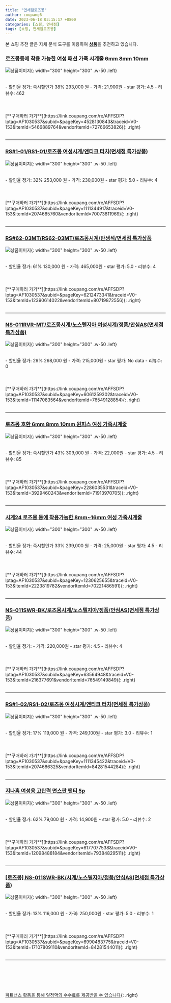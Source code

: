 ```yaml
---
title: "면세점로즈몽"
author: coupang6
date: 2023-06-18 03:15:17 +0800
categories: [쇼핑, 면세점]
tags: [쇼핑, 면세점로즈몽]
---
```


본 쇼핑 추천 글은 자체 분석 도구를 이용하여 [**상품**](https://link.coupang.com/a/bao1ui)을 추천하고 있습니다.

### [로즈몽등에 착용 가능한 여성 패션 가죽 시계줄 6mm 8mm 10mm](https://link.coupang.com/re/AFFSDP?lptag=AF1030537&subid=&pageKey=4528130843&traceid=V0-153&itemId=5466889764&vendorItemId=72766653826)

![상품이미지](https://thumbnail8.coupangcdn.com/thumbnails/remote/230x230ex/image/vendor_inventory/e72f/7eba2a07d544b9dce32e80791fef2f0297fc4ded7bc1c8e19f08e822a430.JPG){: width="300" height="300" .w-50 .left}


<br>
- 할인율 정가: 즉시할인가 38%  293,000   원
- 가격: 21,900원
- star 평가: 4.5
- 리뷰수: 462
<br>
<br>
<br>
<br>
[**구매하러 가기**](https://link.coupang.com/re/AFFSDP?lptag=AF1030537&subid=&pageKey=4528130843&traceid=V0-153&itemId=5466889764&vendorItemId=72766653826){: .right}
<br>
<br>

---

### [RS#1-01/RS1-01/로즈몽 여성시계/앤티크 터치(면세점 특가상품)](https://link.coupang.com/re/AFFSDP?lptag=AF1030537&subid=&pageKey=1111344917&traceid=V0-153&itemId=2074685760&vendorItemId=70073811969)

![상품이미지](https://thumbnail7.coupangcdn.com/thumbnails/remote/230x230ex/image/vendor_inventory/58d1/56c11e6f208daecf161ab84ed1cc258a5543d49bdd4eeeec67b6ea220158.jpg){: width="300" height="300" .w-50 .left}


<br>
- 할인율 정가: 32%  253,000   원
- 가격: 230,000원
- star 평가: 5.0
- 리뷰수: 4
<br>
<br>
<br>
<br>
[**구매하러 가기**](https://link.coupang.com/re/AFFSDP?lptag=AF1030537&subid=&pageKey=1111344917&traceid=V0-153&itemId=2074685760&vendorItemId=70073811969){: .right}
<br>
<br>

---

### [RS#62-03MT/RS62-03MT/로즈몽시계/탄생석/면세점 특가상품](https://link.coupang.com/re/AFFSDP?lptag=AF1030537&subid=&pageKey=6212473341&traceid=V0-153&itemId=12390614022&vendorItemId=80719872556)

![상품이미지](https://thumbnail8.coupangcdn.com/thumbnails/remote/230x230ex/image/vendor_inventory/6b0a/7cc5c787c0b4a242473f55d9180be9a353a5dd9257eeba39c338dbb48434.jpg){: width="300" height="300" .w-50 .left}


<br>
- 할인율 정가: 61%  130,000   원
- 가격: 465,000원
- star 평가: 5.0
- 리뷰수: 4
<br>
<br>
<br>
<br>
[**구매하러 가기**](https://link.coupang.com/re/AFFSDP?lptag=AF1030537&subid=&pageKey=6212473341&traceid=V0-153&itemId=12390614022&vendorItemId=80719872556){: .right}
<br>
<br>

---

### [NS-011RVR-MT/로즈몽시계/노스텔지아 여성시계/정품/안심AS(면세점 특가상품)](https://link.coupang.com/re/AFFSDP?lptag=AF1030537&subid=&pageKey=6061259302&traceid=V0-153&itemId=11147083564&vendorItemId=76549128854)

![상품이미지](https://thumbnail10.coupangcdn.com/thumbnails/remote/230x230ex/image/vendor_inventory/d8d3/2ff26265f98b22abfdae1b095873ad246b4f3c89ab68f29942511c331f0a.jpg){: width="300" height="300" .w-50 .left}


<br>
- 할인율 정가: 29%  298,000   원
- 가격: 215,000원
- star 평가: No data
- 리뷰수: 0
<br>
<br>
<br>
<br>
[**구매하러 가기**](https://link.coupang.com/re/AFFSDP?lptag=AF1030537&subid=&pageKey=6061259302&traceid=V0-153&itemId=11147083564&vendorItemId=76549128854){: .right}
<br>
<br>

---

### [로즈몽 호환 6mm 8mm 10mm 원피스 여성 가죽시계줄](https://link.coupang.com/re/AFFSDP?lptag=AF1030537&subid=&pageKey=2286035531&traceid=V0-153&itemId=3929460243&vendorItemId=71913970705)

![상품이미지](https://thumbnail9.coupangcdn.com/thumbnails/remote/230x230ex/image/vendor_inventory/7abf/136ffbb5a0a8b7c6f84a6640d0192accd06979124d91328b13befc4ce2ee.jpg){: width="300" height="300" .w-50 .left}


<br>
- 할인율 정가: 즉시할인가 43%  309,000   원
- 가격: 22,000원
- star 평가: 4.5
- 리뷰수: 85
<br>
<br>
<br>
<br>
[**구매하러 가기**](https://link.coupang.com/re/AFFSDP?lptag=AF1030537&subid=&pageKey=2286035531&traceid=V0-153&itemId=3929460243&vendorItemId=71913970705){: .right}
<br>
<br>

---

### [시계24 로즈몽 등에 착용가능한 8mm~16mm 여성 가죽시계줄](https://link.coupang.com/re/AFFSDP?lptag=AF1030537&subid=&pageKey=1230625655&traceid=V0-153&itemId=2223819782&vendorItemId=70221486591)

![상품이미지](https://thumbnail9.coupangcdn.com/thumbnails/remote/230x230ex/image/vendor_inventory/6733/c0ee9a014eb4de9d0adc8c818cde3919c25a74620e9bbfef2332191132a4.JPG){: width="300" height="300" .w-50 .left}


<br>
- 할인율 정가: 즉시할인가 33%  239,000   원
- 가격: 25,000원
- star 평가: 4.5
- 리뷰수: 44
<br>
<br>
<br>
<br>
[**구매하러 가기**](https://link.coupang.com/re/AFFSDP?lptag=AF1030537&subid=&pageKey=1230625655&traceid=V0-153&itemId=2223819782&vendorItemId=70221486591){: .right}
<br>
<br>

---

### [NS-011SWR-BK/로즈몽시계/노스텔지아/정품/안심AS(면세점 특가상품)](https://link.coupang.com/re/AFFSDP?lptag=AF1030537&subid=&pageKey=63564948&traceid=V0-153&itemId=216377691&vendorItemId=76549149849)

![상품이미지](https://thumbnail10.coupangcdn.com/thumbnails/remote/230x230ex/image/vendor_inventory/8674/ac7ea3c46e481d1f6379fee79301066fd6a57fd5ea28accc90ce787f8dcc.jpg){: width="300" height="300" .w-50 .left}


<br>
- 할인율 정가: 
- 가격: 220,000원
- star 평가: 4.5
- 리뷰수: 4
<br>
<br>
<br>
<br>
[**구매하러 가기**](https://link.coupang.com/re/AFFSDP?lptag=AF1030537&subid=&pageKey=63564948&traceid=V0-153&itemId=216377691&vendorItemId=76549149849){: .right}
<br>
<br>

---

### [RS#1-02/RS1-02/로즈몽 여성시계/앤티크 터치(면세점 특가상품)](https://link.coupang.com/re/AFFSDP?lptag=AF1030537&subid=&pageKey=1111345422&traceid=V0-153&itemId=2074686325&vendorItemId=84281544284)

![상품이미지](https://thumbnail6.coupangcdn.com/thumbnails/remote/230x230ex/image/vendor_inventory/4b55/8a0fbc612fcc8a0e4c284ded7f9ea395673f57b3472ec1dbbf835cce69aa.jpg){: width="300" height="300" .w-50 .left}


<br>
- 할인율 정가: 17%  119,000   원
- 가격: 249,100원
- star 평가: 3.0
- 리뷰수: 1
<br>
<br>
<br>
<br>
[**구매하러 가기**](https://link.coupang.com/re/AFFSDP?lptag=AF1030537&subid=&pageKey=1111345422&traceid=V0-153&itemId=2074686325&vendorItemId=84281544284){: .right}
<br>
<br>

---

### [지나홈 여성용 고탄력 면스판 팬티 5p](https://link.coupang.com/re/AFFSDP?lptag=AF1030537&subid=&pageKey=6177077538&traceid=V0-153&itemId=12098488184&vendorItemId=79384829511)

![상품이미지](https://thumbnail10.coupangcdn.com/thumbnails/remote/230x230ex/image/vendor_inventory/ae84/904e0d80f2ab1d8082e07405c9b865f242f7d30e3d04b5883e155d822365.png){: width="300" height="300" .w-50 .left}


<br>
- 할인율 정가: 62%  79,000   원
- 가격: 14,900원
- star 평가: 5.0
- 리뷰수: 2
<br>
<br>
<br>
<br>
[**구매하러 가기**](https://link.coupang.com/re/AFFSDP?lptag=AF1030537&subid=&pageKey=6177077538&traceid=V0-153&itemId=12098488184&vendorItemId=79384829511){: .right}
<br>
<br>

---

### [[로즈몽] NS-011SWR-BK/시계/노스텔지아/정품/안심AS(면세점 특가상품)](https://link.coupang.com/re/AFFSDP?lptag=AF1030537&subid=&pageKey=6990483775&traceid=V0-153&itemId=17107809110&vendorItemId=84281544011)

![상품이미지](https://thumbnail9.coupangcdn.com/thumbnails/remote/230x230ex/image/vendor_inventory/bb7c/911efda4c863ed62ac0f3978259cbcb66b23e3042e675dc3c3af810e4a42.jpg){: width="300" height="300" .w-50 .left}


<br>
- 할인율 정가: 13%  116,000   원
- 가격: 250,000원
- star 평가: 5.0
- 리뷰수: 1
<br>
<br>
<br>
<br>
[**구매하러 가기**](https://link.coupang.com/re/AFFSDP?lptag=AF1030537&subid=&pageKey=6990483775&traceid=V0-153&itemId=17107809110&vendorItemId=84281544011){: .right}
<br>
<br>

---
<br><br><br><br><br> [파트너스 활동을 통해 일정액의 수수료를 제공받을 수 있습니다](https://link.coupang.com/a/bao1ui){: .right}